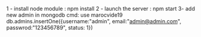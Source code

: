 1 - install node module :  npm install
2 - launch the server : npm start
3-  add new admin in mongodb cmd:
      use marocvide19
      db.admins.insertOne({username:"admin", email:"admin@admin.com", passwrod:"123456789", status: 1})
